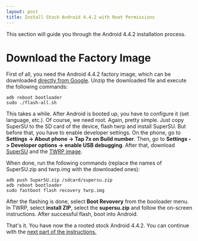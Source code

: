```yaml
---
layout: post
title: Install Stock Android 4.4.2 with Root Permissions
---
```


This section will guide you through the Android 4.4.2 installation process.

# Download the Factory Image

First of all, you need the Android 4.4.2 factory image, which can be downloaded [directly from Google](https://dl.google.com/dl/android/aosp/hammerhead-kot49h-factory-3c5d358b.zip). Unzip the downloaded file and execute the following commands:

```
adb reboot bootloader
sudo ./flash-all.sh
```

This takes a while. After Android is booted up, you have to configure it (set language, etc.).
Of course, we need root. Again, pretty simple. Just copy SuperSU to the SD card of the device, flash twrp and install SuperSU. But before that, you have to enable developer settings.
On the phone, go to **Settings -> About phone -> Tap 7x on Build number**. Then, go to **Settings -> Developer options -> enable USB debugging**.
After that, download [SuperSU](https://supersuzip.com/download/SuperSU-v2.82-201705271822.zip) and the [TWRP image](https://dl.twrp.me/hammerhead/twrp-3.2.2-0-hammerhead.img).

When done, run the following commands (replace the names of SuperSU.zip and twrp.img with the downloaded ones):

```
adb push SuperSU.zip /sdcard/supersu.zip
adb reboot bootloader
sudo fastboot flash recovery twrp.img
```

After the flashing is done, select **Boot Revovery** from the booloader menu.
In TWRP, select **install ZIP**, select the **supersu.zip** and follow the on-screen instructions.
After successful flash, boot into Android.

That's it. You have now the a rooted stock Android 4.4.2. You can continue with the [next part of the instructions.](mptcp_kernel)
